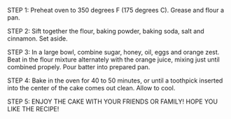 STEP 1:
Preheat oven to 350 degrees F (175 degrees C). Grease and flour a pan.

STEP 2:
Sift together the flour, baking powder, baking soda, salt and cinnamon. Set aside.

STEP 3:
In a large bowl, combine sugar, honey, oil, eggs and orange zest. Beat in the flour mixture alternately with the orange juice, mixing just until combined propely. Pour batter into prepared pan.

STEP 4:
Bake in the oven for 40 to 50 minutes, or until a toothpick inserted into the center of the cake comes out clean. Allow to cool.

STEP 5:
ENJOY THE CAKE WITH YOUR FRIENDS OR FAMILY!
HOPE YOU LIKE THE RECIPE!
